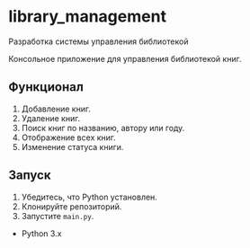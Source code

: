 # library_management
Разработка системы управления библиотекой


Консольное приложение для управления библиотекой книг.

## Функционал
1. Добавление книг.
2. Удаление книг.
3. Поиск книг по названию, автору или году.
4. Отображение всех книг.
5. Изменение статуса книги.

## Запуск
1. Убедитесь, что Python установлен.
2. Клонируйте репозиторий.
3. Запустите `main.py`.

- Python 3.x

